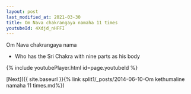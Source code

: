 ```yaml
---
layout: post
last_modified_at: 2021-03-30
title: Om Nava chakrangaya namaha 11 times
youtubeId: 4Xdjd_nHFFI
---
```

 
 
Om Nava chakrangaya nama 
 
 -  Who has the Sri Chakra with nine parts as his body 
 
  
 
  
 
 
 
 
 
 


{% include youtubePlayer.html id=page.youtubeId %}
 
[Next]({{ site.baseurl }}{% link  split1/_posts/2014-06-10-Om kethumaline namaha 11 times.md%})
 
